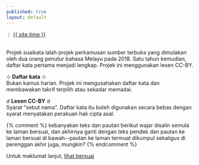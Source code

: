 ```yaml
---
published: true
layout: default
---
```

&#8942; [{{ site.time }}](termuat.md)

&nbsp;  
Projek suaikata ialah projek perkamusan sumber terbuka yang
dimulakan oleh dua orang penutur bahasa Melayu pada 2018.
Satu tahun kemudian, daftar kata pertama menjadi lengkap.
Projek ini menggunakan lesen CC-BY.

&#8889; **Daftar kata** &#8889;  
Bukan kamus harian. Projek ini mengusahakan daftar kata dan
membawakan takrif terpilih atau sekadar memadai.

&#9740; **Lesen CC-BY** &#9740;  
Syarat "sebut nama". Daftar kata itu boleh digunakan secara
bebas dengan syarat menyatakan perakuan hak cipta asal.

{% comment %}
kebanyakan teks dan pautan berikut wajar disalin semula ke
laman bersuai, dan akhirnya ganti dengan teks pendek dan
pautan ke laman bersuai di bawah--pautan ke laman termuat
dikumpul sekaligus di perenggan akhir juga, mungkin?
{% endcomment %}

Untuk maklumat lanjut, [lihat bersuai](bersuai.md)


